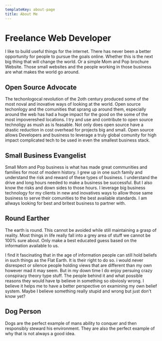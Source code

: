 ```yaml
---
templateKey: about-page
title: About Me
---
```

# Freelance Web Developer

I like to build useful things for the internet. There has never been a better opportunity for people to pursue the goals online. Whether this is the next big thing that will change the world. Or a simple Mom and Pop brochure Website. Those small websites and the people working in those business are what makes the world go around.

## Open Source Advocate

The techonlogocal revolution of the 2oth century produced some of the most noval and inovative ways of looking at the world. Open source techonlogy and the comunities that sprang up around them, especially around the web has had a huge impact for the good on the some of the most impovereshed locations. I try and use and contribute to open source technoligy as mush as is feasable. Not only does open source have a drastic reduction in cost overhead for projects big and small. Open source allows Developers and business to leverage a truly global comunity for high impact complicated tech to be used in even the smallest business stack.

## Small Business Evangelist

Small Mom and Pop business is what has made great communities and families for most of modern history. I grew up in one such family and understand the risk and reward of these types of business. I understand the drive and long hours needed to make a business be successful. But I also know the risks and down sides to those hours. I leverage big business technology for my clients in new and inovatives ways to allow those same business to serve their comunities to the best available standards. I am allways looking for best and britest business to partner with.

## Round Earther

The earth is round. This cannot be avoided while still maintaining a grasp of reality. Most things in life really fall into a grey area of stuff we cannot be 100% sure about. Only make a best educated guess based on the information available to us.

I find it fascinating that in the age of information people can still hold beliefs in such things as the Flat Earth. It is their right to do so. i would never disrespect or silence people holding views that are different than my own however mad it may seem. But in my down time I do enjoy persuing crazy conspiracy theory type stuff. The people behind it and what possible reasons they would have tp believe in something so obviosly wrong. I believe it helps me to have a better perspective on examining my own belief system. Maybe I believe something really stupid and wrong but just don't know yet?

## Dog Person

Dogs are the perfect example of mans ability to conquer and then responsibly steward his environment. They are also the perfect example of why that is not always a good idea.
